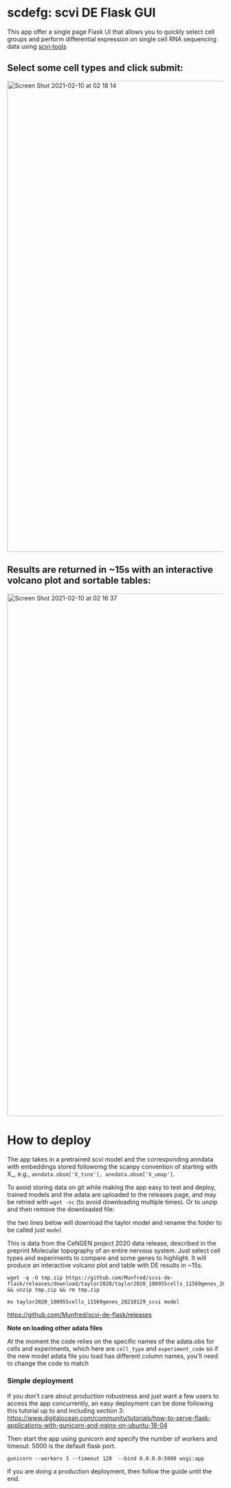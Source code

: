 # scdefg: scvi DE Flask GUI
This app offer a single page Flask UI that allows you to quickly select cell groups and perform differential expression on single cell RNA sequencing data using [scvi-tools](https://scvi-tools.org)

## Select some cell types and click submit:
<img width="1094" alt="Screen Shot 2021-02-10 at 02 18 14" src="https://user-images.githubusercontent.com/12504176/107468161-44bc3580-6b46-11eb-9175-d10e9749f747.png">





## Results are returned in ~15s with an interactive volcano plot and sortable tables:
<img width="1214" alt="Screen Shot 2021-02-10 at 02 16 37" src="https://user-images.githubusercontent.com/12504176/107468037-07f03e80-6b46-11eb-8b27-9bccc3b5e9a6.png">


# How to deploy


The app takes in a pretrained scvi model and the corresponding anndata with embeddings stored followomg the scanpy convention of starting with X_, e.g., `anndata.obsm['X_tsne'], anndata.obsm['X_umap']`. 

To avoid storing data on git while making the app easy to test and deploy, trained models and the adata are uploaded to the releases page, and may be retried with `wget -nc` (to avoid downloading multiple times). Or to unzip and then remove the downloaded file:

the two lines below will download the taylor model and rename the folder to be called just `model`

This is data from the CeNGEN project 2020 data release, described in the preprint Molecular topography of an entire nervous system. Just select cell types and experiments to compare and some genes to highlight. It will produce an interactive volcano plot and table with DE results in ~15s.

```
wget -q -O tmp.zip https://github.com/Munfred/scvi-de-flask/releases/download/taylor2020/taylor2020_100955cells_11569genes_20210129_scvi.zip && unzip tmp.zip && rm tmp.zip

mv taylor2020_100955cells_11569genes_20210129_scvi model
```

https://github.com/Munfred/scvi-de-flask/releases


**Note on loading other adata files**

At the moment the code relies on the specific names of the adata.obs for cells and experiments, which here are `cell_type` and `experiment_code` so if the new model adata file you load has different column names, you'll need to change the code to match


### Simple deployment

If you don't care about production robustness and just want a few users to access the app concurrently,
an easy deployment can be done following this tutorial up to and including section 3: 
https://www.digitalocean.com/community/tutorials/how-to-serve-flask-applications-with-gunicorn-and-nginx-on-ubuntu-18-04

Then start the app using gunicorn and specify the number of workers and timeout. 5000 is the default flask port.

```
gunicorn --workers 3 --timeout 120  --bind 0.0.0.0:5000 wsgi:app 
```

If you are doing a production deployment, then follow the guide until the end.
